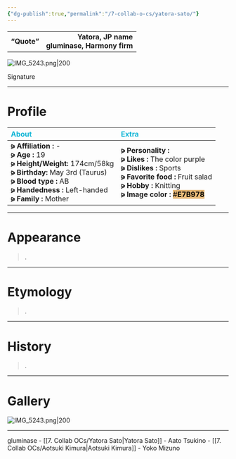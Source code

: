 ```yaml
---
{"dg-publish":true,"permalink":"/7-collab-o-cs/yatora-sato/"}
---
```


|  |  |
|:--- | ---:|
| **“Quote”**    | **Yatora, JP name** <br> **gluminase, Harmony firm**    |

![IMG_5243.png|200](/img/user/%E2%80%94%E2%80%94%E2%80%94%E2%80%94%E2%80%94%E2%80%94%E2%80%94%E2%80%94%E2%80%94/IMG_5243.png)

Signature

***

# Profile

| <span style="color: #10B5D6;">About</span> | <span style="color: #10B5D6;">Extra</span>|
|:----- |:----- |
|**⪩ Affiliation :** - <br> **⪩ Age :** 19 <br> **⪩ Height/Weight:** 174cm/58kg <br> **⪩ Birthday:** May 3rd (Taurus) <br> **⪩ Blood type :** AB <br> **⪩ Handedness :** Left-handed <br> **⪩ Family :** Mother       |**⪩ Personality :** <br> **⪩ Likes :** The color purple <br> **⪩ Dislikes :** Sports <br> **⪩ Favorite food :** Fruit salad <br> **⪩ Hobby :** Knitting <br> **⪩ Image color :** <mark style="background: #E7B978 ;">#**E7B978**</mark>

***

# Appearance

> .

****

# Etymology

> .

****

# History

> .

****

# Gallery

![IMG_5243.png|200](/img/user/%E2%80%94%E2%80%94%E2%80%94%E2%80%94%E2%80%94%E2%80%94%E2%80%94%E2%80%94%E2%80%94/IMG_5243.png)

***

gluminase - [[7. Collab OCs/Yatora Sato\|Yatora Sato]] - Aato Tsukino - [[7. Collab OCs/Aotsuki Kimura\|Aotsuki Kimura]] - Yoko Mizuno